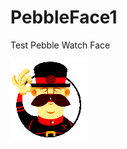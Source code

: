 # PebbleFace1
Test Pebble Watch Face

![Alt text](/resources/images/Yeoman.png?raw=true "Screenshot")
